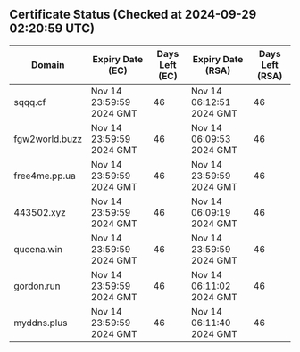 ## Certificate Status (Checked at 2024-09-29 02:20:59 UTC)
| Domain | Expiry Date (EC) | Days Left (EC) | Expiry Date (RSA) | Days Left (RSA) |
|--------|-------------------|----------------|--------------------|--------------------|
| sqqq.cf | Nov 14 23:59:59 2024 GMT | 46 | Nov 14 06:12:51 2024 GMT | 46 |
| fgw2world.buzz | Nov 14 23:59:59 2024 GMT | 46 | Nov 14 06:09:53 2024 GMT | 46 |
| free4me.pp.ua | Nov 14 23:59:59 2024 GMT | 46 | Nov 14 23:59:59 2024 GMT | 46 |
| 443502.xyz | Nov 14 23:59:59 2024 GMT | 46 | Nov 14 06:09:19 2024 GMT | 46 |
| queena.win | Nov 14 23:59:59 2024 GMT | 46 | Nov 14 23:59:59 2024 GMT | 46 |
| gordon.run | Nov 14 23:59:59 2024 GMT | 46 | Nov 14 06:11:02 2024 GMT | 46 |
| myddns.plus | Nov 14 23:59:59 2024 GMT | 46 | Nov 14 06:11:40 2024 GMT | 46 |
